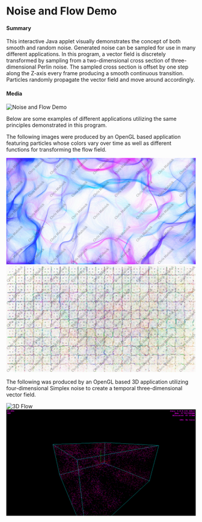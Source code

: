 # **Noise and Flow Demo**

#### Summary

This interactive Java applet visually demonstrates the concept of both smooth and random noise. Generated noise can be sampled for use in many different applications. In this program, a vector field is discretely transformed by sampling from a two-dimensional cross section of three-dimensional Perlin noise. The sampled cross section is offset by one step along the Z-axis every frame producing a smooth continuous transition. Particles randomly propagate the vector field and move around accordingly.

#### Media

![Noise and Flow Demo](/Media/Noise_and_Flow_Demo.gif "Noise and Flow Demo")

Below are some examples of different applications utilizing the same principles demonstrated in this program.

The following images were produced by an OpenGL based application featuring particles whose colors vary over time as well as different functions for transforming the flow field.

![2D Flow](/Media/2D_Flow_1.png "2D Flow")
![2D Flow](/Media/2D_Flow_2.png "2D Flow")

The following was produced by an OpenGL based 3D application utilizing four-dimensional Simplex noise to create a temporal three-dimensional vector field.

![3D Flow](/Media/3D_Flow_1.gif "3D Flow")
![3D Flow](/Media/3D_Flow_2.png "3D Flow")
